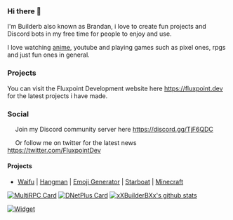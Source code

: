 ### Hi there 👋
I'm Builderb also known as Brandan, i love to create fun projects and Discord bots in my free time for people to enjoy and use.

I love watching [anime](https://myanimelist.net/animelist/Builderb), youtube and playing games such as pixel ones, rpgs and just fun ones in general.

### Projects
You can visit the Fluxpoint Development website here https://fluxpoint.dev for the latest projects i have made.

### Social
<img src="https://cdn.discordapp.com/emojis/684917368694112296.png?v=1" width="14"> Join my Discord community server here https://discord.gg/TjF6QDC

<img src="https://cdn.discordapp.com/emojis/684927176889729024.png?v=1" width="14"> Or follow me on twitter for the latest news https://twitter.com/FluxpointDev

#### Projects
- [Waifu](https://fluxpoint.dev/waifu) | [Hangman](https://fluxpoint.dev/hangman) | [Emoji Generator](https://fluxpoint.dev/emojigenerator) | [Starboat](https://fluxpoint.dev/starboat) | [Minecraft](https://fluxpoint.dev/minecraft)

[![MultiRPC Card](https://github-readme-stats.vercel.app/api/pin/?username=FluxpointDev&repo=MultiRPC)](https://github.com/FluxpointDev/MultiRPC)
[![DNetPlus Card](https://github-readme-stats.vercel.app/api/pin/?username=xXBuilderBXx&repo=DNetPlus)](https://github.com/xXBuilderBXx/DNetPlus)
[![xXBuilderBXx's github stats](https://github-readme-stats.vercel.app/api?username=xXBuilderBXx&show_icons=true&theme=radical&include_all_commits=true)](https://github.com/xXBuilderBXx?tab=repositories)

[![Widget](https://discordservices.net/bot/434556304661544960/widget.svg?v=2)](https://dbot.page/waifu)

